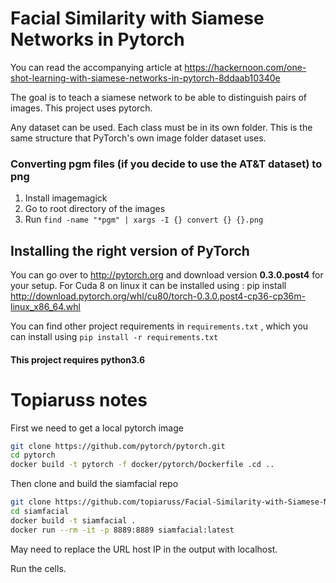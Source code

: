 # Facial Similarity with Siamese Networks in Pytorch
You can read the accompanying article at https://hackernoon.com/one-shot-learning-with-siamese-networks-in-pytorch-8ddaab10340e

The goal is to teach a siamese network to be able to distinguish pairs of images. 
This project uses pytorch. 

Any dataset can be used. Each class must be in its own folder. This is the same structure that PyTorch's own image folder dataset uses.

### Converting pgm files (if you decide to use the AT&T dataset) to png
1. Install imagemagick 
2. Go to root directory of the images
3. Run `find -name "*pgm" | xargs -I {} convert {} {}.png`



## Installing the right version of PyTorch 
You can go over to http://pytorch.org and download version **0.3.0.post4** for your setup.
For Cuda 8 on linux it can be installed using : pip install http://download.pytorch.org/whl/cu80/torch-0.3.0.post4-cp36-cp36m-linux_x86_64.whl 


You can find other project requirements in `requirements.txt` , which you can install using `pip install -r requirements.txt`

#### This project requires python3.6

# Topiaruss notes

First we need to get a local pytorch image

```bash
git clone https://github.com/pytorch/pytorch.git
cd pytorch
docker build -t pytorch -f docker/pytorch/Dockerfile .cd ..
```

Then clone and build the siamfacial repo

```bash
git clone https://github.com/topiaruss/Facial-Similarity-with-Siamese-Networks-in-Pytorch.git siamfacial
cd siamfacial
docker build -t siamfacial .
docker run --rm -it -p 8889:8889 siamfacial:latest
```

May need to replace the URL host IP in the output with localhost.

Run the cells. 
